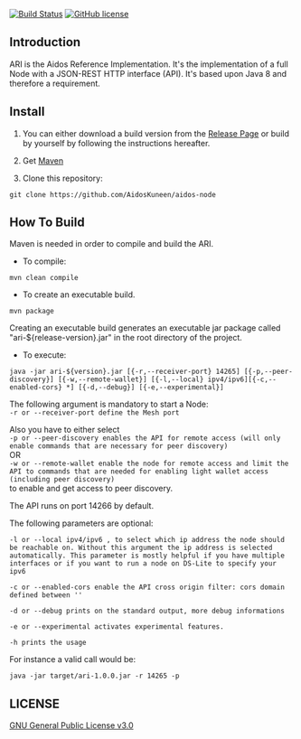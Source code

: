 [![Build Status](https://travis-ci.org/AidosKuneen/aidos-node.svg?branch=master)](https://travis-ci.org/AidosKuneen/aidos-node)
[![GitHub license](https://img.shields.io/badge/license-GPLv3-blue.svg)](https://raw.githubusercontent.com/AidosKuneen/aidos-node/master/LICENSE)


## Introduction

ARI is the Aidos Reference Implementation. It's the implementation of a full Node with a JSON-REST HTTP interface (API).
It's based upon Java 8 and therefore a requirement.

## Install

1. You can either download a build version from the [Release Page](https://github.com/AidosKuneen/aidos-node/releases) or build by yourself by following the instructions hereafter.

2. Get [Maven](http://maven.apache.org/download.cgi)

3. Clone this repository:

  ```
  git clone https://github.com/AidosKuneen/aidos-node
  ```

## How To Build

Maven is needed in order to compile and build the ARI.

* To compile:

`mvn clean compile`

* To create an executable build.

`mvn package`

Creating an executable build generates an executable jar package called "ari-${release-version}.jar" in the root directory of the project.

* To execute:

`java -jar ari-${version}.jar [{-r,--receiver-port} 14265] [{-p,--peer-discovery}] [{-w,--remote-wallet}] [{-l,--local} ipv4/ipv6][{-c,--enabled-cors} *] [{-d,--debug}] [{-e,--experimental}]`
				
				
The following argument is mandatory to start a Node:  
`-r or --receiver-port define the Mesh port`

Also you have to either select  
`-p or --peer-discovery enables the API for remote access (will only enable commands that are necessary for peer discovery)`  
OR  
`-w or --remote-wallet enable the node for remote access and limit the API to commands that are needed for enabling light wallet access (including peer discovery)`  
to enable and get access to peer discovery.

The API runs on port 14266 by default.

The following parameters are optional:

`-l or --local ipv4/ipv6 , to select which ip address the node should be reachable on. Without this argument the ip address is selected automatically. This parameter is mostly helpful if you have multiple interfaces or if you want to run a node on DS-Lite to specify your ipv6`

`-c or --enabled-cors enable the API cross origin filter: cors domain defined between ''`

`-d or --debug prints on the standard output, more debug informations`

`-e or --experimental activates experimental features.`

`-h prints the usage`
 
For instance a valid call would be:

`java -jar target/ari-1.0.0.jar -r 14265 -p`

## LICENSE
[GNU General Public License v3.0](https://github.com/AidosKuneen/aidos-node/blob/master/LICENSE)
